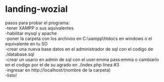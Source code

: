# landing-wozial<br>
pasos para probar el programa:<br>
-tener XAMPP o sus aquivalentes<br>
-habilitar mysql y apache<br>
-poner la carpeta con los archivos en C:\xampp\htdocs en windows o el equivalente en tu SO<br>
-crear una nueva base datos en el administrador de sql con el codigo de ./database.sql<br>
-crear un usario en admin de sql con el user:emma pass:emma o cambiarlo en el codigo por el de su agrado en ./index.php linea #3<br>
-ingresar en http://localhost/(nombre de la carpeta)<br>
-listo!<br>
